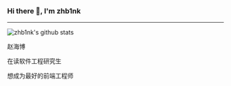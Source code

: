 ### Hi there 👋, I'm zhb1nk

---

![zhb1nk's github stats](https://github-readme-stats.vercel.app/api?username=zhbink&show_icons=true&theme=radical) 

赵海博

在读软件工程研究生

想成为最好的前端工程师

<!--
**zhbink/zhbink** is a ✨ _special_ ✨ repository because its `README.md` (this file) appears on your GitHub profile.

Here are some ideas to get you started:

- 🔭 I’m currently working on ...
- 🌱 I’m currently learning ...
- 👯 I’m looking to collaborate on ...
- 🤔 I’m looking for help with ...
- 💬 Ask me about ...
- 📫 How to reach me: ...
- 😄 Pronouns: ...
- ⚡ Fun fact: ...
-->
